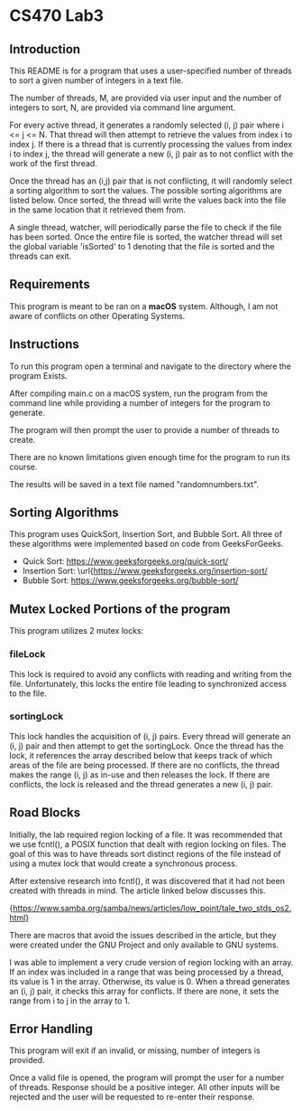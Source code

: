 # CS470 Lab3

## Introduction

This README is for a program that uses a user-specified number of threads to sort a given number of integers in a text file. 

The number of threads, M, are provided via user input and the number of integers to sort, N, are provided via command line argument.

For every active thread, it generates a randomly selected (i, j) pair where i <= j <= N.
That thread will then attempt to retrieve the values from index i to index j. If there is a thread that is currently processing the values from index i to index j, the thread will generate a new (i, j) pair as to not conflict with the work of the first thread. 

Once the thread has an (i,j) pair that is not conflicting, it will randomly select a sorting algorithm to sort the values. The possible sorting algorithms are listed below. Once sorted, the thread will write the values back into the file in the same location that it retrieved them from.

A single thread, watcher, will periodically parse the file to check if the file has been sorted. Once the entire file is sorted, the watcher thread will set the global variable 'isSorted' to 1 denoting that the file is sorted and the threads can exit.

## Requirements

This program is meant to be ran on a **macOS** system. Although, I am not aware of conflicts on other Operating Systems.

## Instructions

To run this program open a terminal and navigate to the directory where the program Exists.

After compiling main.c on a macOS system, run the program from the command line while providing a number of integers for the program to generate.

The program will then prompt the user to provide a number of threads to create.

There are no known limitations given enough time for the program to run its course.

The results will be saved in a text file named "randomnumbers.txt".

## Sorting Algorithms

This program uses QuickSort, Insertion Sort, and Bubble Sort. All three of these algorithms were implemented based on code from GeeksForGeeks.

* Quick Sort: https://www.geeksforgeeks.org/quick-sort/
* Insertion Sort: \\url\{https://www.geeksforgeeks.org/insertion-sort/
* Bubble Sort: https://www.geeksforgeeks.org/bubble-sort/

## Mutex Locked Portions of the program

This program utilizes 2 mutex locks:

### fileLock
This lock is required to avoid any conflicts with reading and writing from the file. Unfortunately, this locks the entire file leading to synchronized access to the file.

### sortingLock
This lock handles the acquisition of (i, j) pairs. Every thread will generate an (i, j) pair and then attempt to get the sortingLock. Once the thread has the lock, it references the array described below that keeps track of which areas of the file are being processed. If there are no conflicts, the thread makes the range (i, j) as in-use and then releases the lock. If there are conflicts, the lock is released and the thread generates a new (i, j) pair.

## Road Blocks

Initially, the lab required region locking of a file. It was recommended that we use fcntl(), a POSIX function that dealt with region locking on files. The goal of this was to have threads sort distinct regions of the file instead of using a mutex lock that would create a synchronous process.

After extensive research into fcntl(), it was discovered that it had not been created with threads in mind. The article linked below discusses this.

{https://www.samba.org/samba/news/articles/low_point/tale_two_stds_os2.html}

There are macros that avoid the issues described in the article, but they were created under the GNU Project and only available to GNU systems.

I was able to implement a very crude version of region locking with an array. If an index was included in a range that was being processed by a thread, its value is 1 in the array. Otherwise, its value is 0. When a thread generates an (i, j) pair, it checks this array for conflicts. If there are none, it sets the range from i to j in the array to 1.

## Error Handling

This program will exit if an invalid, or missing, number of integers is provided.

Once a valid file is opened, the program will prompt the user for a number of threads. Response should be a positive integer. All other inputs will be rejected and the user will be requested to re-enter their response.

